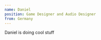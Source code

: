 ```yaml
---
name: Daniel
position: Game Designer and Audio Designer
from: Germany
---
```

Daniel is doing cool stuff
